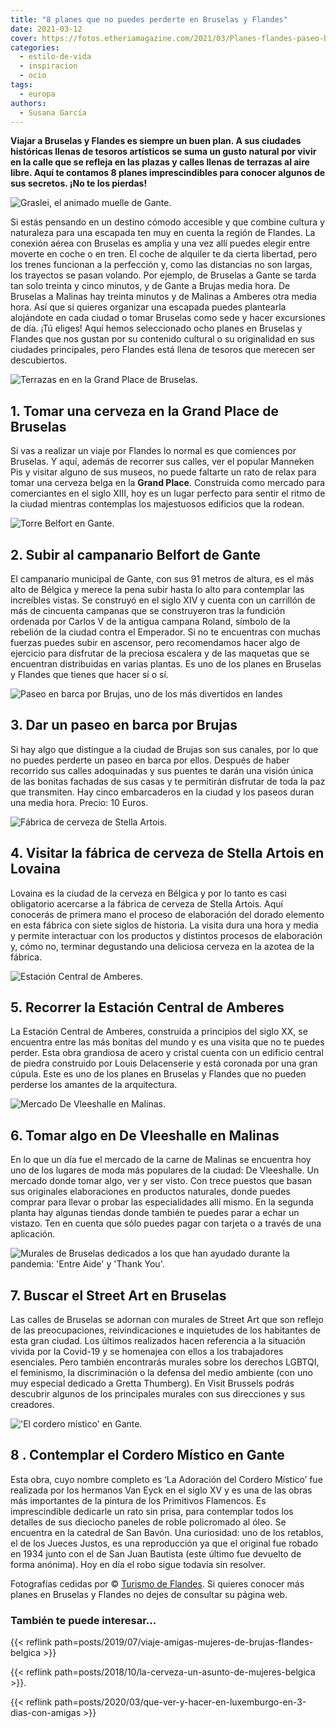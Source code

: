 ```yaml
---
title: "8 planes que no puedes perderte en Bruselas y Flandes"
date: 2021-03-12
cover: https://fotos.etheriamagazine.com/2021/03/Planes-flandes-paseo-barca-brujas.jpg
categories: 
  - estilo-de-vida
  - inspiracion
  - ocio
tags: 
  - europa
authors: 
  - Susana García
---
```


**Viajar a Bruselas y Flandes es siempre un buen plan. A sus ciudades históricas llenas 
de tesoros artísticos se suma un gusto natural por vivir en la calle que se refleja en 
las plazas y calles llenas de terrazas al aire libre. Aquí te contamos 8 planes 
imprescindibles para conocer algunos de sus secretos. ¡No te los pierdas!** 

![Graslei, el animado muelle de Gante.](https://fotos.etheriamagazine.com/2021/03/Planes-flandes-Graslei-Gante.jpg "Graslei, el animado muelle de Gante.")

Si estás pensando en un destino cómodo accesible y que combine cultura y naturaleza para 
una escapada ten muy en cuenta la región de Flandes. La conexión aérea con Bruselas es 
amplia y una vez allí puedes elegir entre moverte en coche o en tren. El coche de 
alquiler te da cierta libertad, pero los trenes funcionan a la perfección y, como las 
distancias no son largas, los trayectos se pasan volando. Por ejemplo, de Bruselas a 
Gante se tarda tan solo treinta y cinco minutos, y de Gante a Brujas media hora. De 
Bruselas a Malinas hay treinta minutos y de Malinas a Amberes otra media hora. Así que 
si quieres organizar una escapada puedes plantearla alojándote en cada ciudad o tomar 
Bruselas como sede y hacer excursiones de día. ¡Tú eliges! Aquí hemos seleccionado ocho 
planes en Bruselas y Flandes que nos gustan por su contenido cultural o su originalidad 
en sus ciudades principales, pero Flandes está llena de tesoros que merecen ser 
descubiertos. 

![Terrazas en en la Grand Place de Bruselas.](https://fotos.etheriamagazine.com/2021/03/Planes-Grand-Place-Bruselas.jpg "Terrazas en en la Grand Place de Bruselas.")

## 1\. Tomar una cerveza en la Grand Place de Bruselas

Si vas a realizar un viaje por Flandes lo normal es que comiences por Bruselas. Y aquí, 
además de recorrer sus calles, ver el popular Manneken Pis y visitar alguno de sus 
museos, no puede faltarte un rato de relax para tomar una cerveza belga en la **Grand 
Place**. Construida como mercado para comerciantes en el siglo XIII, hoy es un lugar 
perfecto para sentir el ritmo de la ciudad mientras contemplas los majestuosos edificios 
que la rodean. 

![Torre Belfort en Gante.](https://fotos.etheriamagazine.com/2021/03/Planes-flandes-Belfort-gante.jpg "Torre Belfort en Gante. © Artoria")

## 2\. Subir al campanario Belfort de Gante

El campanario municipal de Gante, con sus 91 metros de altura, es el más alto de Bélgica 
y merece la pena subir hasta lo alto para contemplar las increíbles vistas. Se construyó 
en el siglo XIV y cuenta con un carrillón de más de cincuenta campanas que se 
construyeron tras la fundición ordenada por Carlos V de la antigua campana Roland, 
símbolo de la rebelión de la ciudad contra el Emperador. Si no te encuentras con muchas 
fuerzas puedes subir en ascensor, pero recomendamos hacer algo de ejercicio para 
disfrutar de la preciosa escalera y de las maquetas que se encuentran distribuidas en 
varias plantas. Es uno de los planes en Bruselas y Flandes que tienes que hacer sí o sí. 

![Paseo en barca por Brujas, uno de los más divertidos en landes](https://fotos.etheriamagazine.com/2021/03/Planes-flandes-paseo-barca-brujas.jpg "Paseo en barca por Brujas.")

## 3\. Dar un paseo en barca por Brujas

Si hay algo que distingue a la ciudad de Brujas son sus canales, por lo que no puedes 
perderte un paseo en barca por ellos. Después de haber recorrido sus calles adoquinadas 
y sus puentes te darán una visión única de las bonitas fachadas de sus casas y te 
permitirán disfrutar de toda la paz que transmiten. Hay cinco embarcaderos en la ciudad 
y los paseos duran una media hora. Precio: 10 Euros. 

![Fábrica de cerveza de Stella Artois.](https://fotos.etheriamagazine.com/2021/03/planes-flandes-cerveceria-stella-artois.jpg "Fábrica de cerveza de Stella Artois. © Milo Profi")

## 4\. Visitar la fábrica de cerveza de Stella Artois en Lovaina

Lovaina es la ciudad de la cerveza en Bélgica y por lo tanto es casi obligatorio 
acercarse a la fábrica de cerveza de Stella Artois. Aquí conocerás de primera mano el 
proceso de elaboración del dorado elemento en esta fábrica con siete siglos de historia. 
La visita dura una hora y media y permite interactuar con los productos y distintos 
procesos de elaboración y, cómo no, terminar degustando una deliciosa cerveza en la 
azotea de la fábrica. 

![Estación Central de Amberes.](https://fotos.etheriamagazine.com/2021/03/Planes-flandes-Estacion-central-amberes-interior.jpg "Estación Central de Amberes.")

## 5\. Recorrer la Estación Central de Amberes

La Estación Central de Amberes, construida a principios del siglo XX, se encuentra entre 
las más bonitas del mundo y es una visita que no te puedes perder. Esta obra grandiosa 
de acero y cristal cuenta con un edificio central de piedra construido por Louis 
Delacenserie y está coronada por una gran cúpula. Este es uno de los planes en Bruselas 
y Flandes que no pueden perderse los amantes de la arquitectura. 

![Mercado De Vleeshalle en Malinas.](https://fotos.etheriamagazine.com/2021/03/Planes-flandes-De-Vleeshalle.jpg "Mercado © De Vleeshalle en Malinas.")

## 6\. Tomar algo en De Vleeshalle en Malinas

En lo que un día fue el mercado de la carne de Malinas se encuentra hoy uno de los 
lugares de moda más populares de la ciudad: De Vleeshalle. Un mercado donde tomar algo, 
ver y ser visto. Con trece puestos que basan sus originales elaboraciones en productos 
naturales, donde puedes comprar para llevar o probar las especialidades allí mismo. En 
la segunda planta hay algunas tiendas donde también te puedes parar a echar un vistazo. 
Ten en cuenta que sólo puedes pagar con tarjeta o a través de una aplicación. 

![Murales de Bruselas dedicados a los que han ayudado durante la pandemia: 'Entre Aide' y 'Thank You'.](https://fotos.etheriamagazine.com/2021/03/bruseas-street-art.jpg "Murales de Bruselas dedicados a los que han ayudado durante la pandemia: 'Entre Aide' y 'Thank You'. © Visit Brusssels/Eric Danhier")

## 7\. Buscar el Street Art en Bruselas

Las calles de Bruselas se adornan con murales de Street Art que son reflejo de las 
preocupaciones, reivindicaciones e inquietudes de los habitantes de esta gran ciudad. 
Los últimos realizados hacen referencia a la situación vivida por la Covid-19 y se 
homenajea con ellos a los trabajadores esenciales. Pero también encontrarás murales 
sobre los derechos LGBTQI, el feminismo, la discriminación o la defensa del medio 
ambiente (con uno muy especial dedicado a Gretta Thumberg). En Visit Brussels podrás 
descubrir algunos de los principales murales con sus direcciones y sus creadores. 

!['El cordero místico' en Gante.](https://fotos.etheriamagazine.com/2021/03/planes-flandes-gante-cordero-mistico.jpg "'El cordero místico' en Gante. © www.lukasweb.be")

## 8 . Contemplar el Cordero Místico en Gante

Esta obra, cuyo nombre completo es ‘La Adoración del Cordero Místico’ fue realizada por 
los hermanos Van Eyck en el siglo XV y es una de las obras más importantes de la pintura 
de los Primitivos Flamencos. Es imprescindible dedicarle un rato sin prisa, para 
contemplar todos los detalles de sus dieciocho paneles de roble policromado al óleo. Se 
encuentra en la catedral de San Bavón. Una curiosidad: uno de los retablos, el de los 
Jueces Justos, es una reproducción ya que el original fue robado en 1934 junto con el de 
San Juan Bautista (este último fue devuelto de forma anónima). Hoy en día el robo sigue 
todavía sin resolver. 

Fotografías cedidas por © [Turismo de Flandes](https://www.visitflanders.com/es). Si 
quieres conocer más planes en Bruselas y Flandes no dejes de consultar su página web. 

### También te puede interesar...

{{< reflink path=posts/2019/07/viaje-amigas-mujeres-de-brujas-flandes-belgica >}} 

{{< reflink path=posts/2018/10/la-cerveza-un-asunto-de-mujeres-belgica >}}. 

{{< reflink path=posts/2020/03/que-ver-y-hacer-en-luxemburgo-en-3-dias-con-amigas >}}
